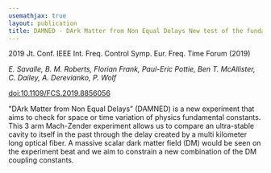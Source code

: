 ```yaml
---
usemathjax: true
layout: publication
title: DAMNED - DArk Matter from Non Equal Delays New test of the fundamental constants variation
---
```


2019 Jt. Conf. IEEE Int. Freq. Control Symp. Eur. Freq. Time Forum (2019)

_E. Savalle, B. M. Roberts, Florian Frank, Paul-Eric Pottie, Ben T. McAllister, C. Dailey, A. Derevianko, P. Wolf_

[doi:10.1109/FCS.2019.8856056](http://dx.doi.org/10.1109/FCS.2019.8856056)




"DArk Matter from Non Equal Delays” (DAMNED) is a new experiment that aims to check for space or time variation of physics fundamental constants. This 3 arm Mach-Zender experiment allows us to compare an ultra-stable cavity to itself in the past through the delay created by a multi kilometer long optical fiber. A massive scalar dark matter field (DM) would be seen on the experiment beat and we aim to constrain a new combination of the DM coupling constants.

